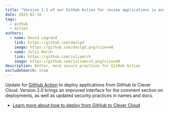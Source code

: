 ```yaml
---
title: "Version 1.1 of our GitHub Action for review applications is available"
date: 2025-02-10
tags:
  - github
  - action
authors:
  - name: David Legrand
    link: https://github.com/davlgd
    image: https://github.com/davlgd.png?size=40
  - name: Julia March
    link: https://github.com/juliamrch
    image: https://github.com/juliamrch.png?size=40
description: Better, more secure practices for GitHub Action
excludeSearch: true
---
```


Update for [GitHub Action](https://github.com/marketplace/actions/clever-cloud-review-app-on-prs) to deploy applications from GitHub to Clever Cloud. Version 2.0 brings an improved interface for the comment section on deployments, as well as updated security practices in names and docs.

- [Learn more about how to deploy from GitHub to Clever Cloud](/developers/doc/ci-cd/github/)